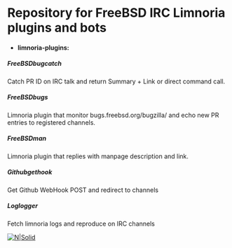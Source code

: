 # Repository for FreeBSD IRC Limnoria plugins and bots

- #### limnoria-plugins:

##### FreeBSDbugcatch
Catch PR ID on IRC talk and return Summary + Link or direct command call.
##### FreeBSDbugs
Limnoria plugin that monitor bugs.freebsd.org/bugzilla/ and echo new PR entries to registered channels.
##### FreeBSDman
Limnoria plugin that replies with manpage description and link.
##### Githubgethook
Get Github WebHook POST and redirect to channels
##### Loglogger
Fetch limnoria logs and reproduce on IRC channels

[![N|Solid](http://onda.qsl.br/wp-content/uploads/2019/05/bsdpower.png)](https://www.freebsd.org/)
